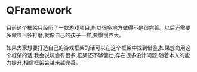 # QFramework

目前这个框架只经历了一款游戏项目,所以很多地方做得不是很完善。以后还需要多做项目多打磨,就像自己的孩子一样,要慢慢养大。

如果大家想要打造自己的游戏框架的话可以在这个框架中找到借鉴,如果想商用这个框架的话,我会说坑会有很多,框架还不够健壮,存在很多设计问题,随着本人的能力提升,相信框架会越来越完善。